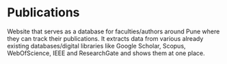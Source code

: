 # Publications

Website that serves as a database for faculties/authors around Pune where they can track their publications. It extracts data from various already existing databases/digital libraries like Google Scholar, Scopus, WebOfScience, IEEE and ResearchGate and shows them at one place.
